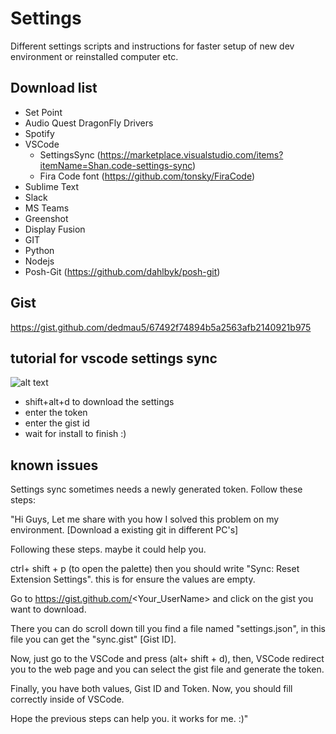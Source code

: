 # Settings
Different settings scripts and instructions for faster setup of new dev environment or reinstalled computer etc. 

## Download list
- Set Point
- Audio Quest DragonFly Drivers
- Spotify
- VSCode
  - SettingsSync (https://marketplace.visualstudio.com/items?itemName=Shan.code-settings-sync)
  - Fira Code font (https://github.com/tonsky/FiraCode)
- Sublime Text
- Slack
- MS Teams
- Greenshot
- Display Fusion
- GIT
- Python
- Nodejs
- Posh-Git (https://github.com/dahlbyk/posh-git)


## Gist
https://gist.github.com/dedmau5/67492f74894b5a2563afb2140921b975

## tutorial for vscode settings sync

![alt text](https://media.giphy.com/media/xT9IglKxSqs2Wdwq2c/source.gif)

- shift+alt+d to download the settings
- enter the token
- enter the gist id
- wait for install to finish :)

## known issues
Settings sync sometimes needs a newly generated token. Follow these steps:

"Hi Guys,
Let me share with you how I solved this problem on my environment. [Download a existing git in different PC's]

Following these steps. maybe it could help you.

ctrl+ shift + p (to open the palette) then you should write "Sync: Reset Extension Settings". this is for ensure the values are empty.

Go to https://gist.github.com/<Your_UserName> and click on the gist you want to download.

There you can do scroll down till you find a file named "settings.json", in this file you can get the "sync.gist" [Gist ID].

Now, just go to the VSCode and press (alt+ shift + d), then, VSCode redirect you to the web page and you can select the gist file and generate the token.

Finally, you have both values, Gist ID and Token. Now, you should fill correctly inside of VSCode.

Hope the previous steps can help you. it works for me. :)"

